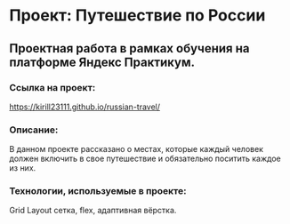 # Проект: Путешествие по России

## Проектная работа в рамках обучения на платформе Яндекс Практикум.
### Ссылка на проект:
https://kirill23111.github.io/russian-travel/

### Описание:
В данном проекте рассказано о местах, которые каждый человек должен включить в свое путешествие и обязательно поситить каждое из них.

### Технологии, используемые в проекте:
Grid Layout сетка, flex, адаптивная вёрстка.
